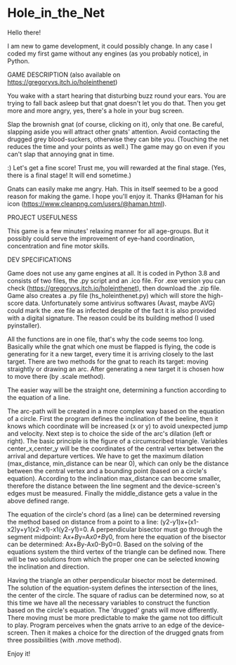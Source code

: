 # Hole_in_the_Net
Hello there!	

I am new to game development, it could possibly change. In any case I coded my first game without any engines (as you probably notice), in Python.



GAME DESCRIPTION
(also available on https://gregoryvs.itch.io/holeinthenet)

  You wake with a start hearing that disturbing buzz round your ears. You are trying to fall back asleep but that gnat doesn't let you do that. Then you get more and more angry, yes, there's a hole in your bug screen.
  
  Slap the brownish gnat (of course, clicking on it), only that one. Be careful, slapping aside you will attract other gnats' attention. Avoid contacting the drugged grey blood-suckers, otherwise they can bite you. (Touching the net reduces the time and your points as well.) The game may go on even if you can't slap that annoying gnat in time.

  :) Let's get a fine score! Trust me, you will rewarded at the final stage. (Yes, there is a final stage! It will end sometime.)

  Gnats can easily make me angry. Hah. This in itself seemed to be a good reason for making the game. I hope you'll enjoy it.
  Thanks @Haman for his icon (https://www.cleanpng.com/users/@haman.html).



PROJECT USEFULNESS

  This game is a few minutes' relaxing manner for all age-groups. But it possibly could serve the improvement of eye-hand coordination, concentration and fine motor skills.


DEV SPECIFICATIONS

  Game does not use any game engines at all. It is coded in Python 3.8 and consists of two files, the .py script and an .ico file. For .exe version you can check (https://gregoryvs.itch.io/holeinthenet), then download the .zip file. Game also creates a .py file (hs_holeinthenet.py) which will store the high-score data.
  Unfortunately some antivirus softwares (Avast, maybe AVG) could mark the .exe file as infected despite of the fact it is also provided with a digital signature. The reason could be its building method (I used pyinstaller).

  All the functions are in one file, that's why the code seems too long. Basically while the gnat which one must be flapped is flying, the code is generating for it a new target, every time it is arriving closely to the last target. There are two methods for the gnat to reach its target: moving straightly or drawing an arc. After generating a new target it is chosen how to move there (by .scale method).
  
  The easier way will be the straight one, determining a function according to the equation of a line.
  
  The arc-path will be created in a more complex way based on the equation of a circle. First the program defines the inclination of the beeline, then it knows which coordinate will be increased (x or y) to avoid unexpected jump and velocity. Next step is to choice the side of the arc's dilation (left or right). The basic principle is the figure of a circumscribed triangle. Variables center_x,center_y will be the coordinates of the central vertex between the arrival and departure vertices. We have to get the maximum dilation (max_distance, min_distance can be near 0), which can only be the distance between the central vertex and a bounding point (based on a circle's equation). According to the inclination max_distance can become smaller, therefore the distance between the line segment and the device-screen's edges must be measured. Finally the middle_distance gets a value in the above defined range.
  
  The equation of the circle's chord (as a line) can be determined reversing the method based on distance from a point to a line: (y2-y1)x+(x1-x2)y+y1(x2-x1)-x1(y2-y1)=0. A perpendicular bisector must go through the segment midpoint: A*x+B*y=A*x0+B*y0, from here the equation of the bisector can be determined: Ax+By-Ax0-By0=0. Based on the solving of the equations system the third vertex of the triangle can be defined now. There will be two solutions from which the proper one can be selected knowing the inclination and direction.
  
  Having the triangle an other perpendicular bisector most be determined. The solution of the equation-system defines the intersection of the lines, the center of the circle. The square of radius can be determined now, so at this time we have all the necessary variables to construct the function based on the circle's equation.
The 'drugged' gnats will move differently. There moving must be more predictable to make the game not too difficult to play. Program perceives when the gnats arrive to an edge of the device-screen. Then it makes a choice for the direction of the drugged gnats from three possibilities (with .move method).

Enjoy it!
